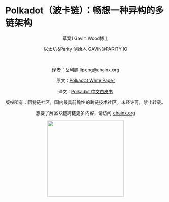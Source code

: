 # Polkadot（波卡链）：畅想一种异构的多链架构

<p align="center">草案1 Gavin Wood博士</p>

<p align="center">以太坊&Parity 创始人 GAVIN@PARITY.IO</p>

<br/>

<p align="center">译者：岳利鹏 lipeng@chainx.org</p>

<p align="center">原文：<a href="https://github.com/polkadot-io/polkadotpaper/raw/master/PolkaDotPaper.pdf">Polkadot White Paper</a></p>

<p align="center">译文：<a href="http://chainx.org/paper/index/index.html">Polkadot 中文白皮书</a></p>

<p align="center">版权所有：因特链社区，国内最具前瞻性的跨链技术社区，未经许可，禁止转载。</p>

<p align="center">想要了解区块链跨链更多内容，请访问 <a href="http://chainx.org/">chainx.org</a></p>

<p align="center">
  <a href="http://chainx.org/">
    <img width="240px" src="https://raw.githubusercontent.com/chainx-org/i/master/logo.png">
  </a>
</p>
